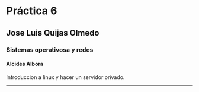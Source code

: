 # Práctica 6

## Jose Luis Quijas Olmedo

### Sistemas operativosa y redes

#### Alcides Albora

Introduccion a linux y hacer un servidor privado.

---